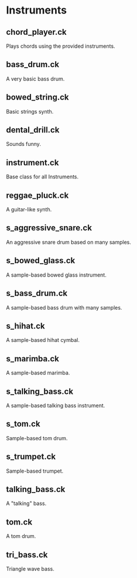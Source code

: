 # Instruments
## chord_player.ck
Plays chords using the provided instruments.
## bass_drum.ck
A very basic bass drum.
## bowed_string.ck
Basic strings synth.
## dental_drill.ck
Sounds funny.
## instrument.ck
Base class for all Instruments.
## reggae_pluck.ck
A guitar-like synth.
## s_aggressive_snare.ck
An aggressive snare drum based on many samples.
## s_bowed_glass.ck
A sample-based bowed glass instrument.
## s_bass_drum.ck
A sample-based bass drum with many samples.
## s_hihat.ck
A sample-based hihat cymbal.
## s_marimba.ck
A sample-based marimba.
## s_talking_bass.ck
A sample-based talking bass instrument.
## s_tom.ck
Sample-based tom drum.
## s_trumpet.ck
Sample-based trumpet.
## talking_bass.ck
A "talking" bass.
## tom.ck
A tom drum.
## tri_bass.ck
Triangle wave bass.
